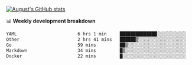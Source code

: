 
[![August's GitHub stats](https://github-readme-stats.vercel.app/api?username=zou-weidong&show_icons=true&theme=radical)](https://github.com/zou-weidong)


📊 **Weekly development breakdown**
<!--START_SECTION:waka-->

```txt
YAML                       6 hrs 1 min     ██████████████░░░░░░░░░░░   55.88 %
Other                      2 hrs 41 mins   ██████▒░░░░░░░░░░░░░░░░░░   25.06 %
Go                         59 mins         ██▒░░░░░░░░░░░░░░░░░░░░░░   09.22 %
Markdown                   34 mins         █▒░░░░░░░░░░░░░░░░░░░░░░░   05.29 %
Docker                     22 mins         █░░░░░░░░░░░░░░░░░░░░░░░░   03.44 %
```

<!--END_SECTION:waka-->
